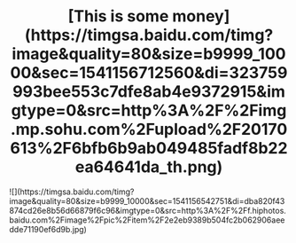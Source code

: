 <h1 align="center">[This is some money](https://timgsa.baidu.com/timg?image&quality=80&size=b9999_10000&sec=1541156712560&di=323759993bee553c7dfe8ab4e9372915&imgtype=0&src=http%3A%2F%2Fimg.mp.sohu.com%2Fupload%2F20170613%2F6bfb6b9ab049485fadf8b22ea64641da_th.png)</h1>
![](https://timgsa.baidu.com/timg?image&quality=80&size=b9999_10000&sec=1541156542751&di=dba820f43874cd26e8b56d66879f6c96&imgtype=0&src=http%3A%2F%2Ff.hiphotos.baidu.com%2Fimage%2Fpic%2Fitem%2F2e2eb9389b504fc2b062906aeedde71190ef6d9b.jpg)
